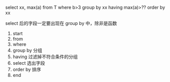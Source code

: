 select xx, max(a)
from T
where b>3
group by xx
having max(a)>??
order by xx

select 后的字段一定要出现在 group by 中，除非是函数

1. start
2. from
3. where
4. group by 分组
5. having 过滤掉不符合条件的分组
6. select 选出字段
7. order by 排序
8. end